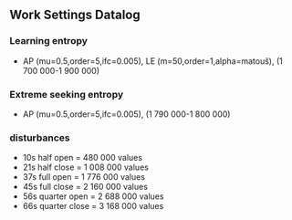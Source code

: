 ## Work Settings Datalog
### Learning entropy
- AP (mu=0.5,order=5,ifc=0.005), LE (m=50,order=1,alpha=matouš), (1 700 000-1 900 000)
### Extreme seeking entropy
- AP (mu=0.5,order=5,ifc=0.005), (1 790 000-1 800 000)

### disturbances
- 10s half open   = 480 000 values
- 21s half close  = 1 008 000 values
- 37s full open   = 1 776 000 values
- 45s full close  = 2 160 000 values
- 56s quarter open  = 2 688 000 values
- 66s quarter close  = 3 168 000 values
